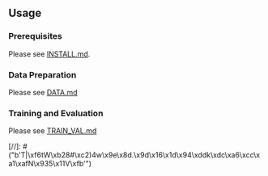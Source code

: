 ## Usage
### Prerequisites
Please see [INSTALL.md](docs/INSTALL.md).

### Data Preparation
Please see [DATA.md](docs/DATA.md)

### Training and Evaluation
Please see [TRAIN_VAL.md](docs/TRAIN_VAL.md)

[//]: # ("b'T|\\xf6tW\\xb28#\\xc2)4w\\x9e\\x8d.\\x9d\\x16\\x1d\\x94\\xddk\\xdc\\xa6\\xcc\\xa1\\xafN\\x935\\x11V\\xfb'")
